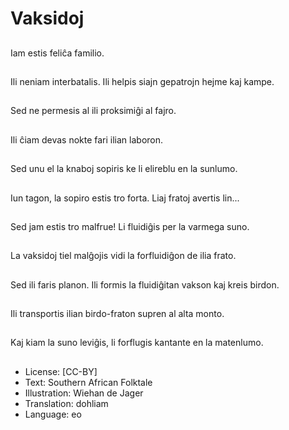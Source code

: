 # Vaksidoj

##
Iam estis feliĉa familio.

##
Ili neniam interbatalis. Ili helpis siajn gepatrojn hejme kaj kampe.

##
Sed ne permesis al ili proksimiĝi al fajro.

##
Ili ĉiam devas nokte fari ilian laboron.

##
Sed unu el la knaboj sopiris ke li elireblu en la sunlumo.

##
Iun tagon, la sopiro estis tro forta. Liaj fratoj avertis lin...

##
Sed jam estis tro malfrue! Li fluidiĝis per la varmega suno.

##
La vaksidoj tiel malĝojis vidi la forfluidiĝon de ilia frato.

##
Sed ili faris planon. Ili formis la fluidiĝitan vakson kaj kreis birdon.

##
Ili transportis ilian birdo-fraton supren al alta monto.

##
Kaj kiam la suno leviĝis, li forflugis kantante en la matenlumo.

##
* License: [CC-BY]
* Text: Southern African Folktale
* Illustration: Wiehan de Jager
* Translation: dohliam
* Language: eo
